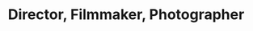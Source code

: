 ---
title: Director, Filmmaker, Photographer
position: 4
name: Shane Hurlbut ASC
bio: |-
    Shane Hurlbut, ASC is a world-renowned cinematographer and gifted narrative storyteller who has lensed numerous feature films, commercials, music videos as well as episodic television programs.

    Shane is a member of the prestigious American Society of Cinematographers and The Academy of Motion Picture Arts and Sciences.

    The American Society of Cinematographers recognized Shane after his first feature film, The Rat Pack, directed by Rob Cohen in 1998. Shane became the youngest cinematographer to be nominated for an ASC award for a debut film. Over the course of his career, he lensed nineteen additional features including Terminator Salvation and We Are Marshall, directed by McG, The Greatest Game Ever Played, directed by Bill Paxton, and Drumline, directed by Charles Stone III. In 2009, Shane collaborated with directors Scott Waugh and Mike McCoy on Act of Valor, which featured US Navy Seals around the world.

    Recent work includes Fathers and Daughters, the emotional story of the relationship between a father and his daughter, directed by Gabriele Muccino, which boasts the impressive cast of Russell Crowe, Jane Fonda, Octavia Spencer, and Quvenzhane Wallis and The Babysitter, a coming-of-age horror story, directed by McG. Shane recently finished shooting The Adventurers, directed by Stephen Fung and starring Jean Reno, Qi Shu, and Andy Lau.
Image: "/assets/images/educators/shane-hurlbut-asc.jpg"
Website: http://www.thehurlblog.com/
Twitter: https://twitter.com/shanehurlbutasc
Facebook: https://www.facebook.com/shanehurlbutasc
Instagram: https://www.instagram.com/shanehurlbutasc/
Youtube: https://www.youtube.com/user/HurlbutVisualsLA
Vimeo: https://vimeo.com/hurlbutvisuals
--- 